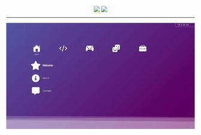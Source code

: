 <p align="center">
  <div align="center">
    <img height=200 align="center" src="https://github-readme-stats.vercel.app/api?username=syntax-tm&include_all_commits=true&show_icons=true&theme=dark&rank_icon=github&cache_seconds=86400&border_radius=2&border_color=e4e2e233"></img>
    <img height=200 align="center" src="https://github-readme-stats.vercel.app/api/top-langs?username=syntax-tm&layout=compact&langs_count=8&card_width=320&hide=visual%20basic%20.net,xslt,css&theme=dark&cache_seconds=86400&border_radius=2&border_color=e4e2e233"></img>
  </a>
</p>

<hr/>

<p align="center">
  <a href="https://gundwn.gg" title="My Links">
    <img src="https://raw.githubusercontent.com/syntax-tm/gundwn.gg/refs/heads/main/docs/preview.webp" alt="Preview" />
  </a>
</p>
